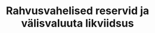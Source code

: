 ---
title: Rahvusvahelised reservid ja välisvaluuta likviidsus
title_en: International reserves and foreign currency liquidity
notes: "Rahvusvahelised reservid on Eesti ametlikud reservvarad ja muud välisvaluutavarad. Ametlike reservvarade hulka arvatake Eesti Panga välisvääringus olevad nõuded euroala mitteresidentide vastu. Muud välisvaluutavarad on Eesti Panga välisvääringus olevad nõuded euroala residentide vastu ja keskvalitsuse välisvääringus olevad nõuded. Lisaks kajastatakse rahvusvaheliste reservide ja välisvaluuta likviidsuse statistikas ettevaatavalt teadaolevaid ning ka tingimuslikke lühiajalisi reserv- ja muude välisvaluutavarade netorahavooge ning välisvaluutavarasid iseloomustavaid muid näitajaid.\r\n\r\nRahvusvaheliste reservide esitus Eesti Panga kodulehel põhineb Rahvusvahelise Valuutafondi (IMF) väljatöötatud ühtsel standardil (Data Template on International Reserves and Foreign Currency Liquidity)."
notes_en: "International reserves consist of the Estonian official foreign reserve assets and other foreign currency assets. In the euro area, the official foreign reserve assets are the central bank's claims on non-euro area residents denominated in foreign currency. Other foreign currency assets consist of the central bank's claims on euro area residents denominated in foreign currency and the central government's claims denominated in foreign currency. In addition, the statistics on international reserves and foreign currency liquidity reflect predetermined and contingent short-term net drains on foreign currency assets and other indicators of foreign currency assets.\r\n\r\nThe provision of data on international reserves on the website of Eesti Pank draws from the standard Data Template on International Reserves and Foreign Currency Liquidity of the IMF."
category: 
  - Majandus ja rahandus
category_en: 
  - Economy and Finance
resources:
  - name: Rahvusvahelised reservid
    url: 'https://statistika.eestipank.ee/#/et/p/MAKSEBIL_JA_INVPOS/435'
    format: html
    interactive: 'TRUE'
license: 'https://creativecommons.org/licenses/by-sa/3.0/ee/legalcode'
update_freq: 'http://purl.org/linked-data/sdmx/2009/code#freq-M'
organization: Eesti Pank
maintainer_name: ''
maintainer_email: ''
maintainer_phone: ''
date_issued: '2020/06/10'
date_modified: '2020/06/10'
---